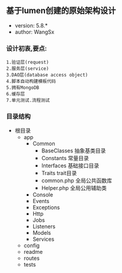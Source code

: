 ## 基于lumen创建的原始架构设计
- version: 5.8.* 
- author: WangSx
### 设计初衷,要点:
    
    1.验证层(request)
    2.服务层(service)
    3.DAO层(database access object)
    4.脚本自动构建模板代码
    5.拥有MongoDB
    6.缓存层
    7.单元测试.流程测试

### 目录结构
 - 根目录
    + app
        - Common
            - BaseClasses   抽象基类目录
            - Constants     常量目录
            - Interfaces    基础接口目录
            - Traits        trait目录
            - common.php    全局公共函数库
            - Helper.php    全局公用辅助类
        - Console
        - Events
        - Exceptions
        - Http
        - Jobs
        - Listeners
        - Models
        - Services
    + config
    + readme
    + routes
    + tests